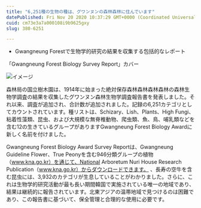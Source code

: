 ```yaml
---
title: "6,251種の生物の種は、グワンヌンの森林森林に住んでいます"
datePublished: Fri Nov 20 2020 10:37:29 GMT+0000 (Coordinated Universal Time)
cuid: cm73e3a7a000108i9b9625gxy
slug: 380-6251

---
```



- Gwangneung Forestで生物学的研究の結果を収集する包括的なレポート

「Gwangneung Forest Biology Survey Report」カバー

![イメージ](https://cdn.hashnode.com/res/hashnode/image/upload/v1739454150271/a05cb93a-984c-43e3-9c3f-207a2c1b9e29.jpeg)

森林局の国立樹木園は、1914年に始まった絶対保存森林森林森林森林の森林生物学調査の結果を収集したグワンヌン森林生物学調査報告書を発表しました。それ以来、調査が追加され、合計数が追加されました。記録の6,251カテゴリとしてカウントされています。種リストは、Schizary、Lish、Plants、High Fungi、粘着性藻類、昆虫、および大規模な無脊椎動物、爬虫類、魚、鳥、哺乳類などを含む12の生きているグループがありますGwangneung Forest Biology Awardに新しく名前を付けました。

Gwangneung Forest Biology Award Survey Reportは、Gwangneung Guideline Flower、True Peonyを含む946分類グループの植物（www.kna.go.kr）を通じて、National Arboretum Nuri House Research Publication（www.kna.go.kr）からダウンロードできます。 、長寿の空牛を含む昆虫には、3,932のカテゴリが生息していることがわかりました。さらに、これは生物学的研究活動が最も長い期間韓国で実施されている唯一の地域であり、結果は継続的に報告されています。北東アジアの温帯地域で見つけるのは困難であり、この報告書に基づいて、保全管理と合理的な使用に必要です。